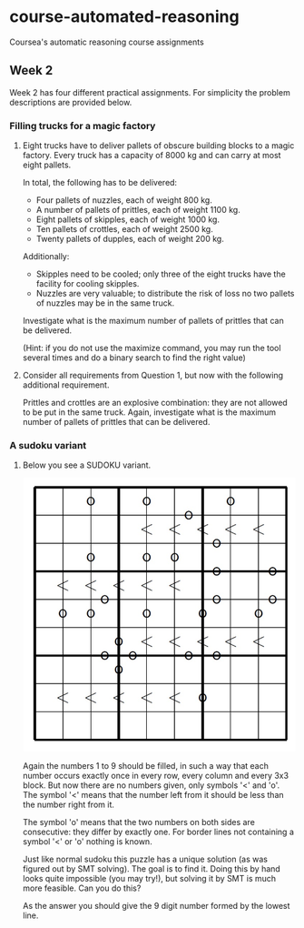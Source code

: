 # course-automated-reasoning

Coursea's automatic reasoning course assignments

## Week 2

Week 2 has four different practical assignments. For simplicity the problem descriptions are provided below.

### Filling trucks for a magic factory

 1. Eight trucks have to deliver pallets of obscure building blocks
    to a magic factory. Every truck has a capacity of 8000 kg and can
    carry at most eight pallets. 
    
    In total, the following has to be delivered:

    * Four pallets of nuzzles, each of weight 800 kg.
    * A number of pallets of prittles, each of weight 1100 kg.
    * Eight pallets of skipples, each of weight 1000 kg.
    * Ten pallets of crottles, each of weight 2500 kg.
    * Twenty pallets of dupples, each of weight 200 kg.

    Additionally:

    * Skipples need to be cooled; only three of the 
    eight trucks have the facility for cooling skipples.
    * Nuzzles are very valuable; to distribute the risk of
      loss no two pallets of nuzzles may be in the same truck.

    Investigate what is the maximum number of pallets of prittles
    that can be delivered.

    (Hint: if you do not use the maximize command, you may run the
     tool several times and do a binary search to find the right value)

 2. Consider all requirements from Question 1, but now with the following
    additional requirement.

    Prittles and crottles are an explosive combination: they are not allowed
    to be put in the same truck.
    Again, investigate what is the maximum number of pallets of prittles that
    can be delivered.

### A sudoku variant

 1. Below you see a SUDOKU variant.

    ![Sudoku variant image](img/sudoku_variant.jpg)

    Again the numbers 1 to 9 should be filled, in such a way that each number
    occurs exactly once in every row, every column and every 3x3 block. But
    now there are no numbers given, only symbols '<' and 'o'. The symbol 
    '<' means that the number left from it should be less than the number right
    from it.

    The symbol 'o' means that the two numbers on both sides are consecutive:
    they differ by exactly one. For border lines not containing a symbol '<'
    or 'o' nothing is known. 

    Just like normal sudoku this puzzle has a unique solution (as was 
    figured out by SMT solving). The goal is to find it. Doing this by hand
    looks quite impossible (you may try!), but solving it by SMT is much 
    more feasible. Can you do this?

    As the answer you should give the 9 digit number formed by the lowest line. 





